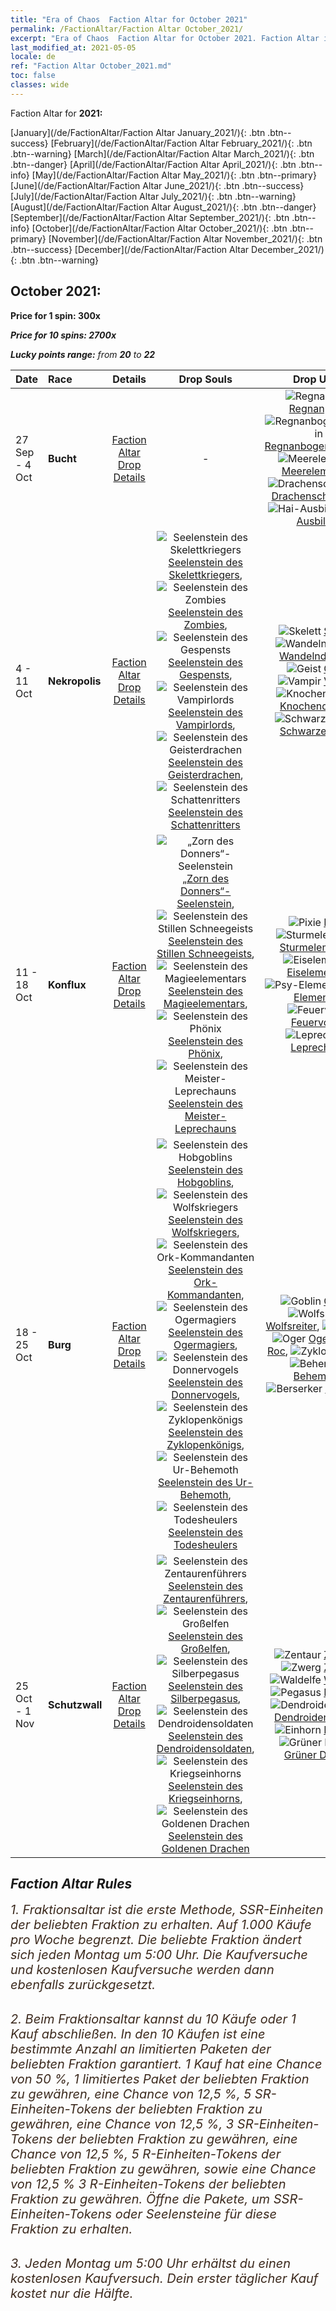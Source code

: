 ```yaml
---
title: "Era of Chaos  Faction Altar for October 2021"
permalink: /FactionAltar/Faction Altar October_2021/
excerpt: "Era of Chaos  Faction Altar for October 2021. Faction Altar is the primary method for obtaining SSR units from the popular faction. Limited to 1,000 purchases each week. The popular faction changes at 05:00 every Monday. Purchase attempts and free purchase attempts will also reset then."
last_modified_at: 2021-05-05
locale: de
ref: "Faction Altar October_2021.md"
toc: false
classes: wide
---
```


  Faction Altar for **2021:**

  [January](/de/FactionAltar/Faction Altar January_2021/){: .btn .btn--success} [February](/de/FactionAltar/Faction Altar February_2021/){: .btn .btn--warning} [March](/de/FactionAltar/Faction Altar March_2021/){: .btn .btn--danger} [April](/de/FactionAltar/Faction Altar April_2021/){: .btn .btn--info} [May](/de/FactionAltar/Faction Altar May_2021/){: .btn .btn--primary} [June](/de/FactionAltar/Faction Altar June_2021/){: .btn .btn--success} [July](/de/FactionAltar/Faction Altar July_2021/){: .btn .btn--warning} [August](/de/FactionAltar/Faction Altar August_2021/){: .btn .btn--danger} [September](/de/FactionAltar/Faction Altar September_2021/){: .btn .btn--info} [October](/de/FactionAltar/Faction Altar October_2021/){: .btn .btn--primary} [November](/de/FactionAltar/Faction Altar November_2021/){: .btn .btn--success} [December](/de/FactionAltar/Faction Altar December_2021/){: .btn .btn--warning} 

## October 2021:

  **Price for 1 spin: 300x** <i class="fas fa-gem"/>

  **Price for 10 spins: 2700x** <i class="fas fa-gem"/>

  **Lucky points range:** from **20** to **22**

  |    Date    |  Race  |  Details  |   Drop Souls   | Drop Units |
  |:-----------|:-------|:---------:|:--------------:|:----------:|
  | 27 Sep - 4 Oct | **Bucht** | [Faction Altar Drop Details](/de/FactionAltar/DROP_112/) |  - | ![Regnanpirat](/images/u/ti_haidao.jpg) [Regnanpirat](/ItemsDE/unt_273/), ![Regnanbogenschützin](/images/u/ti_ruigenanushou.jpg) [Regnanbogenschützin](/ItemsDE/unt_274/), ![Meerelementar](/images/u/ti_haiyuansu.jpg) [Meerelementar](/ItemsDE/unt_275/), ![Drachenschildkröte](/images/u/ti_longgui.jpg) [Drachenschildkröte](/ItemsDE/unt_278/), ![Hai-Ausbilder](/images/u/ti_xunshashi.jpg) [Hai-Ausbilder](/ItemsDE/unt_281/) | 
  | 4 - 11 Oct | **Nekropolis** | [Faction Altar Drop Details](/de/FactionAltar/DROP_104/) | ![Seelenstein des Skelettkriegers](/images/u/tia_kulouzhanshi.jpg) [Seelenstein des Skelettkriegers](/ItemsDE/unt_297/), ![Seelenstein des Zombies](/images/u/tia_jiangshi.jpg) [Seelenstein des Zombies](/ItemsDE/unt_298/), ![Seelenstein des Gespensts](/images/u/tia_youling.jpg) [Seelenstein des Gespensts](/ItemsDE/unt_299/), ![Seelenstein des Vampirlords](/images/u/tia_xixuegui.jpg) [Seelenstein des Vampirlords](/ItemsDE/unt_300/), ![Seelenstein des Geisterdrachen](/images/u/tia_gulong.jpg) [Seelenstein des Geisterdrachen](/ItemsDE/unt_303/), ![Seelenstein des Schattenritters](/images/u/tia_siwangqishi.jpg) [Seelenstein des Schattenritters](/ItemsDE/unt_302/) | ![Skelett](/images/u/ti_kulouzhanshi.jpg) [Skelett](/ItemsDE/unt_208/), ![Wandelnde Tote](/images/u/ti_jiangshi.jpg) [Wandelnde Tote](/ItemsDE/unt_209/), ![Geist](/images/u/ti_youling.jpg) [Geist](/ItemsDE/unt_210/), ![Vampir](/images/u/ti_xixuegui.jpg) [Vampir](/ItemsDE/unt_211/), ![Knochendrache](/images/u/ti_gulong.jpg) [Knochendrache](/ItemsDE/unt_214/), ![Schwarzer Ritter](/images/u/ti_siwangqishi.jpg) [Schwarzer Ritter](/ItemsDE/unt_213/) | 
  | 11 - 18 Oct | **Konflux** | [Faction Altar Drop Details](/de/FactionAltar/DROP_109/) | ![„Zorn des Donners“-Seelenstein](/images/u/tia_leiyuansu.jpg) [„Zorn des Donners“-Seelenstein](/ItemsDE/unt_344/), ![Seelenstein des Stillen Schneegeists](/images/u/tia_bingyuansu.jpg) [Seelenstein des Stillen Schneegeists](/ItemsDE/unt_345/), ![Seelenstein des Magieelementars](/images/u/tia_jingshenyuansu.jpg) [Seelenstein des Magieelementars](/ItemsDE/unt_347/), ![Seelenstein des Phönix](/images/u/tia_fenghuang.jpg) [Seelenstein des Phönix](/ItemsDE/unt_348/), ![Seelenstein des Meister-Leprechauns](/images/u/tia_conglinyaojing.jpg) [Seelenstein des Meister-Leprechauns](/ItemsDE/unt_349/) | ![Pixie](/images/u/ti_mofaxianling.jpg) [Pixie](/ItemsDE/unt_262/), ![Sturmelementar](/images/u/ti_leiyuansu2.jpg) [Sturmelementar](/ItemsDE/unt_263/), ![Eiselementar](/images/u/ti_bingyuansu2.jpg) [Eiselementar](/ItemsDE/unt_264/), ![Psy-Elementar](/images/u/ti_jingshenyuansu.jpg) [Psy-Elementar](/ItemsDE/unt_267/), ![Feuervogel](/images/u/ti_fenghuang.jpg) [Feuervogel](/ItemsDE/unt_268/), ![Leprechaun](/images/u/ti_conglinyaojing.jpg) [Leprechaun](/ItemsDE/unt_270/) | 
  | 18 - 25 Oct | **Burg** | [Faction Altar Drop Details](/de/FactionAltar/DROP_103/) | ![Seelenstein des Hobgoblins](/images/u/tia_shourenzhanshi.jpg) [Seelenstein des Hobgoblins](/ItemsDE/unt_305/), ![Seelenstein des Wolfskriegers](/images/u/tia_langqibing.jpg) [Seelenstein des Wolfskriegers](/ItemsDE/unt_306/), ![Seelenstein des Ork-Kommandanten](/images/u/tia_banshouren.jpg) [Seelenstein des Ork-Kommandanten](/ItemsDE/unt_307/), ![Seelenstein des Ogermagiers](/images/u/tia_shirenmo.jpg) [Seelenstein des Ogermagiers](/ItemsDE/unt_308/), ![Seelenstein des Donnervogels](/images/u/tia_leiniao.jpg) [Seelenstein des Donnervogels](/ItemsDE/unt_309/), ![Seelenstein des Zyklopenkönigs](/images/u/tia_duyanjuren.jpg) [Seelenstein des Zyklopenkönigs](/ItemsDE/unt_310/), ![Seelenstein des Ur-Behemoth](/images/u/tia_bimeng.jpg) [Seelenstein des Ur-Behemoth](/ItemsDE/unt_311/), ![Seelenstein des Todesheulers](/images/u/tia_kuangzhanshi.jpg) [Seelenstein des Todesheulers](/ItemsDE/unt_312/) | ![Goblin](/images/u/ti_shourenzhanshi.jpg) [Goblin](/ItemsDE/unt_217/), ![Wolfsreiter](/images/u/ti_langqibing.jpg) [Wolfsreiter](/ItemsDE/unt_218/), ![Ork](/images/u/ti_shourentoufushou.jpg) [Ork](/ItemsDE/unt_219/), ![Oger](/images/u/ti_shirenmo.jpg) [Oger](/ItemsDE/unt_220/), ![Roc](/images/u/ti_leiniao.jpg) [Roc](/ItemsDE/unt_221/), ![Zyklop](/images/u/ti_duyanjuren.jpg) [Zyklop](/ItemsDE/unt_222/), ![Behemoth](/images/u/ti_bimeng.jpg) [Behemoth](/ItemsDE/unt_223/), ![Berserker](/images/u/ti_kuangzhanshi.jpg) [Berserker](/ItemsDE/unt_224/) | 
  | 25 Oct - 1 Nov | **Schutzwall** | [Faction Altar Drop Details](/de/FactionAltar/DROP_102/) | ![Seelenstein des Zentaurenführers](/images/u/tia_banrenma.jpg) [Seelenstein des Zentaurenführers](/ItemsDE/unt_290/), ![Seelenstein des Großelfen](/images/u/tia_mujingling.jpg) [Seelenstein des Großelfen](/ItemsDE/unt_291/), ![Seelenstein des Silberpegasus](/images/u/tia_yinyifeima.jpg) [Seelenstein des Silberpegasus](/ItemsDE/unt_292/), ![Seelenstein des Dendroidensoldaten](/images/u/tia_shuyao.jpg) [Seelenstein des Dendroidensoldaten](/ItemsDE/unt_293/), ![Seelenstein des Kriegseinhorns](/images/u/tia_dujiaoshou.jpg) [Seelenstein des Kriegseinhorns](/ItemsDE/unt_294/), ![Seelenstein des Goldenen Drachen](/images/u/tia_lvlong.jpg) [Seelenstein des Goldenen Drachen](/ItemsDE/unt_295/) | ![Zentaur](/images/u/ti_banrenma.jpg) [Zentaur](/ItemsDE/unt_199/), ![Zwerg](/images/u/ti_airen.jpg) [Zwerg](/ItemsDE/unt_200/), ![Waldelfe](/images/u/ti_mujingling.jpg) [Waldelfe](/ItemsDE/unt_201/), ![Pegasus](/images/u/ti_feima.jpg) [Pegasus](/ItemsDE/unt_202/), ![Dendroidenwache](/images/u/ti_shuyao.jpg) [Dendroidenwache](/ItemsDE/unt_203/), ![Einhorn](/images/u/ti_dujiaoshou.jpg) [Einhorn](/ItemsDE/unt_204/), ![Grüner Drache](/images/u/ti_lvlong.jpg) [Grüner Drache](/ItemsDE/unt_205/) | 




## Faction Altar Rules

  <span style="color: #3c2a1e;font-size:20px">1. Fraktionsaltar ist die erste Methode, SSR-Einheiten der beliebten Fraktion zu erhalten. Auf 1.000 Käufe pro Woche begrenzt. Die beliebte Fraktion ändert sich jeden Montag um 5:00 Uhr. Die Kaufversuche und kostenlosen Kaufversuche werden dann ebenfalls zurückgesetzt.</span><br/>

<br/>  <span style="color: #3c2a1e;font-size:20px">2. Beim Fraktionsaltar kannst du 10 Käufe oder 1 Kauf abschließen. In den 10 Käufen ist eine bestimmte Anzahl an limitierten Paketen der beliebten Fraktion garantiert. 1 Kauf hat eine Chance von 50 %, 1 limitiertes Paket der beliebten Fraktion zu gewähren, eine Chance von 12,5 %, 5 SR-Einheiten-Tokens der beliebten Fraktion zu gewähren, eine Chance von 12,5 %, 3 SR-Einheiten-Tokens der beliebten Fraktion zu gewähren, eine Chance von 12,5 %, 5 R-Einheiten-Tokens der beliebten Fraktion zu gewähren, sowie eine Chance von 12,5 % 3 R-Einheiten-Tokens der beliebten Fraktion zu gewähren. Öffne die Pakete, um SSR-Einheiten-Tokens oder Seelensteine für diese Fraktion zu erhalten.</span>

<br/>  <span style="color: #3c2a1e;font-size:20px">3. Jeden Montag um 5:00 Uhr erhältst du einen kostenlosen Kaufversuch. Dein erster täglicher Kauf kostet nur die Hälfte.</span><br/>

<br/>